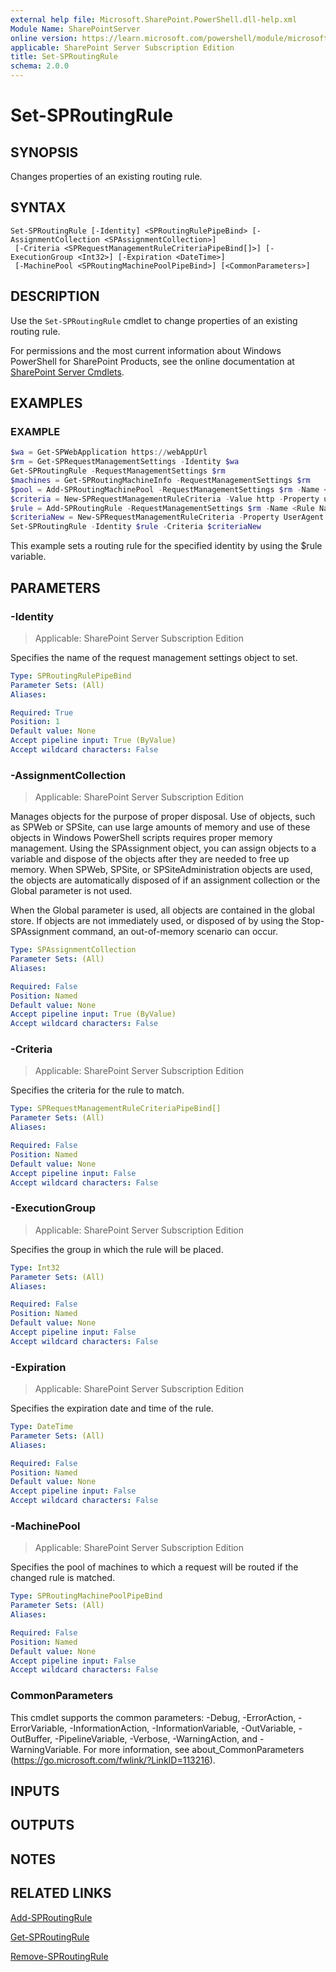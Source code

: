 ```yaml
---
external help file: Microsoft.SharePoint.PowerShell.dll-help.xml
Module Name: SharePointServer
online version: https://learn.microsoft.com/powershell/module/microsoft.sharepoint.powershell/set-sproutingrule
applicable: SharePoint Server Subscription Edition
title: Set-SPRoutingRule
schema: 2.0.0
---
```


# Set-SPRoutingRule

## SYNOPSIS
Changes properties of an existing routing rule.

## SYNTAX

```
Set-SPRoutingRule [-Identity] <SPRoutingRulePipeBind> [-AssignmentCollection <SPAssignmentCollection>]
 [-Criteria <SPRequestManagementRuleCriteriaPipeBind[]>] [-ExecutionGroup <Int32>] [-Expiration <DateTime>]
 [-MachinePool <SPRoutingMachinePoolPipeBind>] [<CommonParameters>]
```

## DESCRIPTION
Use the `Set-SPRoutingRule` cmdlet to change properties of an existing routing rule.

For permissions and the most current information about Windows PowerShell for SharePoint Products, see the online documentation at [SharePoint Server Cmdlets](https://learn.microsoft.com/powershell/sharepoint/sharepoint-server/sharepoint-server-cmdlets).

## EXAMPLES

### EXAMPLE
```powershell
$wa = Get-SPWebApplication https://webAppUrl
$rm = Get-SPRequestManagementSettings -Identity $wa
Get-SPRoutingRule -RequestManagementSettings $rm
$machines = Get-SPRoutingMachineInfo -RequestManagementSettings $rm
$pool = Add-SPRoutingMachinePool -RequestManagementSettings $rm -Name <Name of Pool> -MachineTargets $machines
$criteria = New-SPRequestManagementRuleCriteria -Value http -Property url -MatchType startswith -CaseSensitive $false
$rule = Add-SPRoutingRule -RequestManagementSettings $rm -Name <Rule Name> -Criteria $c -MachinePool $pool
$criteriaNew = New-SPRequestManagementRuleCriteria -Property UserAgent -MatchType Equals -Value "Mozilla/4.0 (compatible; MSIE 4.01; Windows NT; MS Search 6.0 Robot)"
Set-SPRoutingRule -Identity $rule -Criteria $criteriaNew
```

This example sets a routing rule for the specified identity by using the $rule variable.

## PARAMETERS

### -Identity

> Applicable: SharePoint Server Subscription Edition

Specifies the name of the request management settings object to set.

```yaml
Type: SPRoutingRulePipeBind
Parameter Sets: (All)
Aliases:

Required: True
Position: 1
Default value: None
Accept pipeline input: True (ByValue)
Accept wildcard characters: False
```

### -AssignmentCollection

> Applicable: SharePoint Server Subscription Edition

Manages objects for the purpose of proper disposal. Use of objects, such as SPWeb or SPSite, can use large amounts of memory and use of these objects in Windows PowerShell scripts requires proper memory management. Using the SPAssignment object, you can assign objects to a variable and dispose of the objects after they are needed to free up memory. When SPWeb, SPSite, or SPSiteAdministration objects are used, the objects are automatically disposed of if an assignment collection or the Global parameter is not used.

When the Global parameter is used, all objects are contained in the global store. If objects are not immediately used, or disposed of by using the Stop-SPAssignment command, an out-of-memory scenario can occur.

```yaml
Type: SPAssignmentCollection
Parameter Sets: (All)
Aliases:

Required: False
Position: Named
Default value: None
Accept pipeline input: True (ByValue)
Accept wildcard characters: False
```

### -Criteria

> Applicable: SharePoint Server Subscription Edition

Specifies the criteria for the rule to match.

```yaml
Type: SPRequestManagementRuleCriteriaPipeBind[]
Parameter Sets: (All)
Aliases:

Required: False
Position: Named
Default value: None
Accept pipeline input: False
Accept wildcard characters: False
```

### -ExecutionGroup

> Applicable: SharePoint Server Subscription Edition

Specifies the group in which the rule will be placed.

```yaml
Type: Int32
Parameter Sets: (All)
Aliases:

Required: False
Position: Named
Default value: None
Accept pipeline input: False
Accept wildcard characters: False
```

### -Expiration

> Applicable: SharePoint Server Subscription Edition

Specifies the expiration date and time of the rule.

```yaml
Type: DateTime
Parameter Sets: (All)
Aliases:

Required: False
Position: Named
Default value: None
Accept pipeline input: False
Accept wildcard characters: False
```

### -MachinePool

> Applicable: SharePoint Server Subscription Edition

Specifies the pool of machines to which a request will be routed if the changed rule is matched.

```yaml
Type: SPRoutingMachinePoolPipeBind
Parameter Sets: (All)
Aliases:

Required: False
Position: Named
Default value: None
Accept pipeline input: False
Accept wildcard characters: False
```

### CommonParameters
This cmdlet supports the common parameters: -Debug, -ErrorAction, -ErrorVariable, -InformationAction, -InformationVariable, -OutVariable, -OutBuffer, -PipelineVariable, -Verbose, -WarningAction, and -WarningVariable. For more information, see about_CommonParameters (https://go.microsoft.com/fwlink/?LinkID=113216).

## INPUTS

## OUTPUTS

## NOTES

## RELATED LINKS

[Add-SPRoutingRule](Add-SPRoutingRule.md)

[Get-SPRoutingRule](Get-SPRoutingRule.md)

[Remove-SPRoutingRule](Remove-SPRoutingRule.md)
